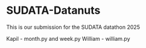 # SUDATA-Datanuts
This is our submission for the SUDATA datathon 2025

Kapil - month.py and week.py
William - william.py
